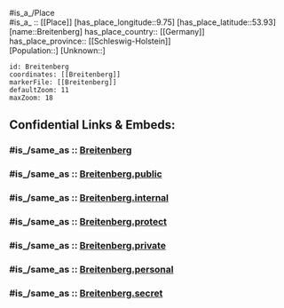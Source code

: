﻿---
confidential: public
isDeleted: false
location:
- 53.93
- 9.75
mapmarker: city
mapzoom:
- 7
- 12
SpocWebEntityId: 29330
tags:
- geo/City
type: City
---

#is_a_/Place  
#is_a_ :: [[Place]] 
[has_place_longitude::9.75] 
[has_place_latitude::53.93] 
[name::Breitenberg] 
has_place_country:: [[Germany]]  
has_place_province:: [[Schleswig-Holstein]]  
[Population::] 
[Unknown::] 


```leaflet
id: Breitenberg
coordinates: [[Breitenberg]] 
markerFile: [[Breitenberg]] 
defaultZoom: 11 
maxZoom: 18
```


## Confidential Links & Embeds: 

### #is_/same_as :: [Breitenberg](/_Standards/Earth/Continent/Europe/Europe~Central/Germany/Germany~West/Schleswig-Holstein/counties~SH/Steinburg/cities~Steinburg/Breitenburg/boroughs~Breitenburg/Breitenberg.md) 

### #is_/same_as :: [Breitenberg.public](/_public/Earth/Continent/Europe/Europe~Central/Germany/Germany~West/Schleswig-Holstein/counties~SH/Steinburg/cities~Steinburg/Breitenburg/boroughs~Breitenburg/Breitenberg.public.md) 

### #is_/same_as :: [Breitenberg.internal](/_internal/Earth/Continent/Europe/Europe~Central/Germany/Germany~West/Schleswig-Holstein/counties~SH/Steinburg/cities~Steinburg/Breitenburg/boroughs~Breitenburg/Breitenberg.internal.md) 

### #is_/same_as :: [Breitenberg.protect](/_protect/Earth/Continent/Europe/Europe~Central/Germany/Germany~West/Schleswig-Holstein/counties~SH/Steinburg/cities~Steinburg/Breitenburg/boroughs~Breitenburg/Breitenberg.protect.md) 

### #is_/same_as :: [Breitenberg.private](/_private/Earth/Continent/Europe/Europe~Central/Germany/Germany~West/Schleswig-Holstein/counties~SH/Steinburg/cities~Steinburg/Breitenburg/boroughs~Breitenburg/Breitenberg.private.md) 

### #is_/same_as :: [Breitenberg.personal](/_personal/Earth/Continent/Europe/Europe~Central/Germany/Germany~West/Schleswig-Holstein/counties~SH/Steinburg/cities~Steinburg/Breitenburg/boroughs~Breitenburg/Breitenberg.personal.md) 

### #is_/same_as :: [Breitenberg.secret](/_secret/Earth/Continent/Europe/Europe~Central/Germany/Germany~West/Schleswig-Holstein/counties~SH/Steinburg/cities~Steinburg/Breitenburg/boroughs~Breitenburg/Breitenberg.secret.md)

